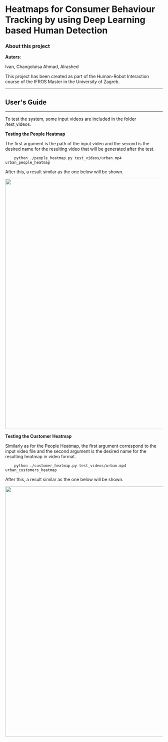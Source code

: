 # Heatmaps for Consumer Behaviour Tracking by using Deep Learning based Human Detection


### About this project

<b>Autors</b>:

Ivan, Changoluisa
Ahmad, Alrashed <br> 

This project has been created as part of the Human-Robot Interaction course of the IFROS Master in the University of Zagreb.

---
<!-- ### Code description 

**People Heatmap generator** 



**Customer Heatmap generator**
 -->


## User's Guide 
---
To test the system, some input videos are included in the folder /test_videos. 

**Testing the People Heatmap**

The first argument is the path of the input video and the second is the desired name for the resulting video that will be generated after the test. 

```console
    python ./people_heatmap.py test_videos/urban.mp4 urban_people_heatmap
```
 After this, a result similar as the one below will be shown.
 
 <img src="results/customer_urban.gif" width="800">
 


**Testing the Customer Heatmap**

 Similarly as for the People Heatmap, the first argument correspond to the input video file and the second argument is the desired name for the resulting heatmap in video format. 

```console
    python ./customer_heatmap.py test_videos/urban.mp4 urban_customers_heatmap
```
 After this, a result similar as the one below will be shown. 

 <img src="results/people_urban.gif" width="800">


<!-- 
## Future work and To-do list
- [ ] 
 
 -->
<!-- 
## Conclusions
---
- An occupancy grid map generator has been successfully implemented in this ROS package, the generator makes use of laser scans and is able to determine whether a cell is free or occupied by following a probabilistic approach. 
- The popular open-source occupancy map generator called Octomap Server was also tested and included in this package. Also, the guidelines to properly set up this package has been detailed. 
  


```python

``` -->

